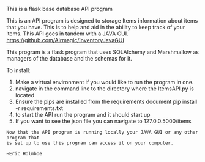 This is a flask base database API program

This is an API program is designed to storage Items information about items that you have.
This is to help and aid in the ability to keep track of your items.
This API goes in tandem with a JAVA GUI.
    https://github.com/Airmagic/InventoryJavaGUI

This program is a flask program that uses SQLAlchemy and Marshmallow as managers of the
 database and the schemas for it.

To install:
  1. Make a virtual environment if you would like to run the program in one.
  2. navigate in the command line to the directory where the ItemsAPI.py is located
  3. Ensure the pips are installed from the requirements document
      pip install -r requirements.txt
  4. to start the API run the program and it should start up
  5. If you want to see the json file you can navigate to 127.0.0.5000/items

    Now that the API program is running locally your JAVA GUI or any other program that
    is set up to use this program can access it on your computer.

    ~Eric Holmboe
